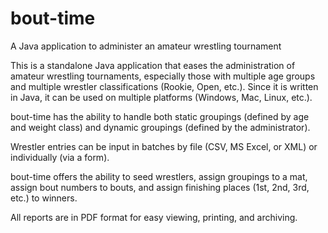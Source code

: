 # bout-time
 A Java application to administer an amateur wrestling tournament

This is a standalone Java application that eases the administration of amateur wrestling tournaments, especially those with multiple age groups and multiple wrestler classifications (Rookie, Open, etc.). Since it is written in Java, it can be used on multiple platforms (Windows, Mac, Linux, etc.).

bout-time has the ability to handle both static groupings (defined by age and weight class) and dynamic groupings (defined by the administrator).

Wrestler entries can be input in batches by file (CSV, MS Excel, or XML) or individually (via a form).

bout-time offers the ability to seed wrestlers, assign groupings to a mat, assign bout numbers to bouts, and assign finishing places (1st, 2nd, 3rd, etc.) to winners.

All reports are in PDF format for easy viewing, printing, and archiving.
